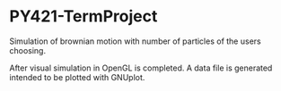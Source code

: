 # PY421-TermProject

Simulation of brownian motion with number of particles of the users choosing.

After visual simulation in OpenGL is completed. A data file is generated intended to be plotted with GNUplot.